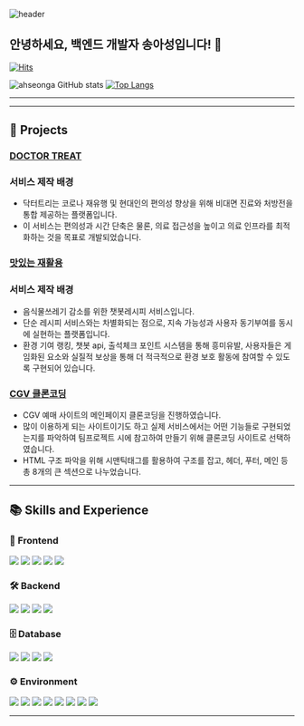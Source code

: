 ![header](https://capsule-render.vercel.app/api?type=waving&color=timeGradient&text=Welcome%20to%20Ahseong's%20GitHub%20👋&animation=twinkling&fontSize=35&fontAlignY=30&fontAlign=65&height=300)

## 안녕하세요, 백엔드 개발자 송아성입니다! 👋

[![Hits](https://hits.seeyoufarm.com/api/count/incr/badge.svg?url=https%3A%2F%2Fgithub.com%2Fahseonga&count_bg=%23F6E7CD&title_bg=%23EBD6A2&title=Hits&edge_flat=false)](https://hits.seeyoufarm.com)

![ahseonga GitHub stats](https://github-readme-stats.vercel.app/api?username=ahseonga&show_icons=true&theme=gotham)
[![Top Langs](https://github-readme-stats.vercel.app/api/top-langs/?username=ahseonga&layout=compact&theme=gotham)](https://github.com/ahseonga/ahseonga)

---

 ---

## 📁 Projects
### [DOCTOR TREAT](https://github.com/ahseonga/DoctorTreat_backend)
### 서비스 제작 배경

- 닥터트리는 코로나 재유행 및 현대인의 편의성 향상을 위해 비대면 진료와 처방전을 통합 제공하는 플랫폼입니다.
- 이 서비스는 편의성과 시간 단축은 물론, 의료 접근성을 높이고 의료 인프라를 최적화하는 것을 목표로 개발되었습니다.

### [맛있는 재활용](https://github.com/ahseonga/DR_backend)
### 서비스 제작 배경

- 음식물쓰레기 감소를 위한 챗봇레시피 서비스입니다.
- 단순 레시피 서비스와는 차별화되는 점으로, 지속 가능성과 사용자 동기부여를 동시에 실현하는 플랫폼입니다.
- 환경 기여 랭킹, 챗봇 api, 출석체크 포인트 시스템을 통해 흥미유발, 사용자들은 게임화된 요소와 실질적 보상을 통해 더 적극적으로 환경 보호 활동에 참여할 수 있도록 구현되어 있습니다.

### [CGV 클론코딩](https://github.com/ahseonga/clonecoding)
- CGV 예매 사이트의 메인페이지 클론코딩을 진행하였습니다.
- 많이 이용하게 되는 사이트이기도 하고 실제 서비스에서는 어떤 기능들로 구현되었는지를 파악하여 팀프로젝트 시에 참고하여 만들기 위해 클론코딩 사이트로 선택하였습니다.
- HTML 구조 파악을 위해 시맨틱태그를 활용하여 구조를 잡고, 헤더, 푸터, 메인 등 총 8개의 큰 섹션으로 나누었습니다.

    
---

## 📚 Skills and Experience

### 🎨 Frontend
<span><img src="https://img.shields.io/badge/HTML-E34F26?style=flat-square&logo=html5&logoColor=white"/></span>
<span><img src="https://img.shields.io/badge/CSS-1572B6?style=flat-square&logo=css3&logoColor=white"/></span>
<span><img src="https://img.shields.io/badge/JavaScript-F7DF1E?style=flat-square&logo=javascript&logoColor=white"/></span>
<span><img src="https://img.shields.io/badge/jQuery-0769AD?style=flat-square&logo=jquery&logoColor=white"/></span>
<span><img src="https://img.shields.io/badge/Thymeleaf-005F0F?style=flat-square&logo=thymeleaf&logoColor=white"/></span>

### 🛠 Backend
<span><img src="https://img.shields.io/badge/Java-5382A1?style=flat-square&logo=java&logoColor=white"/></span>
<span><img src="https://img.shields.io/badge/Spring Boot-6DB33F?style=flat-square&logo=springboot&logoColor=white"/></span>
<span><img src="https://img.shields.io/badge/Node.js-339933?style=flat-square&logo=node.js&logoColor=white"/></span>
<span><img src="https://img.shields.io/badge/JSP-007396?style=flat-square&logo=java&logoColor=white"/></span>

### 🗄 Database
<span><img src="https://img.shields.io/badge/Oracle-F80000?style=flat-square&logo=oracle&logoColor=white"/></span>
<span><img src="https://img.shields.io/badge/MySQL-4479A1?style=flat-square&logo=mysql&logoColor=white"/></span>
<span><img src="https://img.shields.io/badge/MyBatis-B20000?style=flat-square&logo=mybatis&logoColor=white"/></span>
<span><img src="https://img.shields.io/badge/JPA-6D6E6E?style=flat-square&logo=jpa&logoColor=white"/></span>

### ⚙ Environment
<div>
  <img src="https://img.shields.io/badge/Visual Studio Code-007ACC?style=flat-square&logo=visualstudiocode&logoColor=white"/>
  <img src="https://img.shields.io/badge/IntelliJ-FE315D?style=flat-square&logo=intellijidea&logoColor=white"/>
  <img src="https://img.shields.io/badge/Eclipse-2C2255?style=flat-square&logo=eclipse&logoColor=white"/>
  <img src="https://img.shields.io/badge/DBeaver-382923?style=flat-square&logo=dbeaver&logoColor=white"/>
  <img src="https://img.shields.io/badge/Git-F05032?style=flat-square&logo=git&logoColor=white"/>
  <img src="https://img.shields.io/badge/GitHub-181717?style=flat-square&logo=github&logoColor=white"/>
  <span><img src="https://img.shields.io/badge/AWS-FF9900?style=flat-square&logo=amazon-aws&logoColor=white"/></span>
  <img src="https://img.shields.io/badge/Discord-5865F2?style=flat-square&logo=discord&logoColor=white"/>
</div>


---
